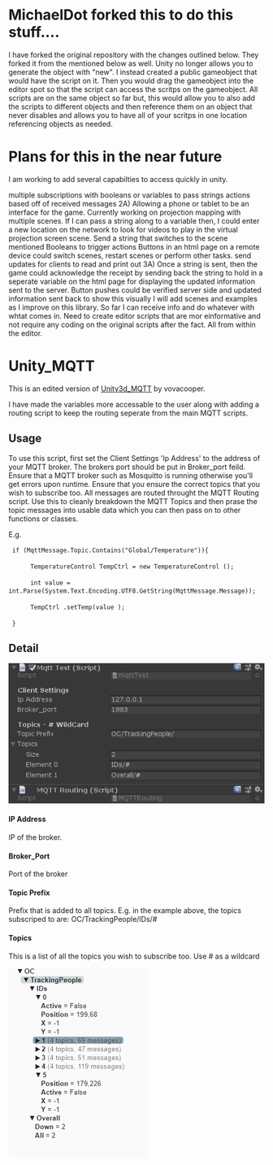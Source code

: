 # MichaelDot forked this to do this stuff....
I have forked the original repository with the changes outlined below. They forked it from the mentioned below as well. Unity no longer allows you to generate the object with "new". I instead created a public gameobject that would have the script on it. Then you would drag the gameobject into the editor spot so that the script can access the scritps on the gameobject. All scripts are on the same object so far but, this would allow you to also add the scripts to different objects and then reference them on an object that never disables and allows you to have all of your scritps in one location referencing objects as needed.

# Plans for this in the near future
I am working to add several capabilties to access quickly in unity.

multiple subscriptions with booleans or variables to pass strings
actions based off of received messages 2A) Allowing a phone or tablet to be an interface for the game. Currently working on projection mapping with multiple scenes. If I can pass a string along to a variable then, I could enter a new location on the network to look for videos to play in the virtual projection screen scene. Send a string that switches to the scene mentioned Booleans to trigger actions Buttons in an html page on a remote device could switch scenes, restart scenes or perform other tasks.
send updates for clients to read and print out 3A) Once a string is sent, then the game could acknowledge the receipt by sending back the string to hold in a seperate variable on the html page for displaying the updated information sent to the server. Button pushes could be verified server side and updated information sent back to show this visually
I will add scenes and examples as I improve on this library. So far I can receive info and do whatever with whtat comes in. Need to create editor scripts that are mor einformative and not require any coding on the original scripts after the fact. All from within the editor.


# Unity_MQTT
This is an edited version of [Unity3d_MQTT](https://github.com/vovacooper/Unity3d_MQTT) by vovacooper.  
  
I have made the variables more accessable to the user along with adding a routing script to keep the routing seperate from the main MQTT scripts.

## Usage

To use this script, first set the Client Settings 'Ip Address' to the address of your MQTT broker. The brokers port should be put in Broker_port feild. Ensure that a MQTT broker such as Mosquitto is running otherwise you'll get errors upon runtime. Ensure that you ensure the correct topics that you wish to subscribe too. 
All messages are routed throught the MQTT Routing script. Use this to cleanly breakdown the MQTT Topics and then prase the topic messages into usable data which you can then pass on to other functions or classes.

E.g.   

     if (MqttMessage.Topic.Contains("Global/Temperature")){     
     
          TemperatureControl TempCtrl = new TemperatureControl ();     
     
          int value = int.Parse(System.Text.Encoding.UTF8.GetString(MqttMessage.Message));   
     
          TempCtrl .setTemp(value );    
     
     }     

## Detail
  
![UI](ReadMe_Assets/MQTT_Image1.PNG "User Interface")

#### IP Address
IP of the broker.

#### Broker_Port
Port of the broker

#### Topic Prefix
Prefix that is added to all topics. E.g. in the example above, the topics subscriped to are: OC/TrackingPeople/IDs/#

#### Topics
This is a list of all the topics you wish to subscribe too. Use # as a wildcard

![MQTT](ReadMe_Assets/Capture7.PNG "MQTT Levels")
